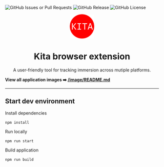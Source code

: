 ![GitHub Issues or Pull Requests](https://img.shields.io/github/issues/kitamersion/kita-browser-extension?style=for-the-badge)
![GitHub Release](https://img.shields.io/github/v/release/kitamersion/kita-browser-extension?style=for-the-badge)
![GitHub License](https://img.shields.io/github/license/kitamersion/kita-browser-extension?style=for-the-badge)


<div align="center">
  <a href="https://github.com/kitamersion/kita-browser-extension">
    <img src="firefox/icons/icon512.png" alt="Logo" width="80" height="80">
  </a>

  <h1 align="center">Kita browser extension</h1>

  <p align="center">
    A user-friendly tool for tracking immersion across mutiple platforms.
  </p>
</div>

**View all application images ➡️  [/image/README.md](/images/README.md)**

---

## Start dev environment


Install dependencies

```
npm install
```

Run locally

```
npm run start
```

Build application

```
npm run build
```
